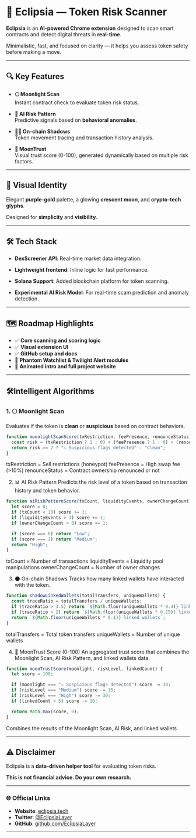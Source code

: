# **🌙 Eclipsia — Token Risk Scanner**

**Eclipsia** is an **AI-powered Chrome extension** designed to scan smart contracts and detect digital threats in **real-time**.

Minimalistic, fast, and focused on clarity — it helps you assess token safety before making a move.

---

## 🔍 **Key Features**

- **🌕 Moonlight Scan**  
  Instant contract check to evaluate token risk status.
  
- **🤖 AI Risk Pattern**  
  Predictive signals based on **behavioral anomalies**.
  
- **🕵️‍♂️ On-chain Shadows**  
  Token movement tracing and transaction history analysis.

- **🌟 MoonTrust**  
  Visual trust score (0-100), generated dynamically based on multiple risk factors.

---

## 🎨 **Visual Identity**

Elegant **purple-gold** palette, a glowing **crescent moon**, and **crypto-tech glyphs**.

Designed for **simplicity** and **visibility**.

---

## 🛠️ **Tech Stack**

- **DexScreener API**: Real-time market data integration.
  
- **Lightweight frontend**: Inline logic for fast performance.
  
- **Solana Support**: Added blockchain platform for token scanning.

- **Experimental AI Risk Model**: For real-time scam prediction and anomaly detection.

---

## 🗺️ **Roadmap Highlights**

- ✅ **Core scanning and scoring logic**  
- ✅ **Visual extension UI**  
- ✅ **GitHub setup and docs**  
- 🚧 **Phantom Watchlist & Twilight Alert modules**  
- 🚧 **Animated intro and full project website**

---

##  🛠️**Intelligent Algorithms**

### 1. 🌕 **Moonlight Scan**

Evaluates if the token is **clean** or **suspicious** based on contract behaviors.

```javascript
function moonlightScanScore(txRestriction, feePresence, renounceStatus) {
  const risk = (txRestriction ? 1 : 0) + (feePresence ? 1 : 0) + (renounceStatus ? 0 : 1);
  return risk >= 2 ? "⚠️ Suspicious flags detected" : "Clean";
}
```
txRestriction = Sell restrictions (honeypot)
feePresence = High swap fee (>10%)
renounceStatus = Contract ownership renounced or not


2. 📊 AI Risk Pattern
Predicts the risk level of a token based on transaction history and token behavior.

```javascript
function aiRiskPatternScore(txCount, liquidityEvents, ownerChangeCount) {
  let score = 0;
  if (txCount < 10) score += 1;
  if (liquidityEvents > 3) score += 1;
  if (ownerChangeCount > 0) score += 1;

  if (score === 0) return "Low";
  if (score === 1) return "Medium";
  return "High";
}
```
txCount = Number of transactions
liquidityEvents = Liquidity pool manipulations
ownerChangeCount = Number of owner changes


3. 🌑 On-chain Shadows
Tracks how many linked wallets have interacted with the token.

```javascript
function shadowLinkedWallets(totalTransfers, uniqueWallets) {
  const traceRatio = totalTransfers / uniqueWallets;
  if (traceRatio > 3.5) return `${Math.floor(uniqueWallets * 0.4)} linked wallets`;
  if (traceRatio > 2) return `${Math.floor(uniqueWallets * 0.25)} linked wallets`;
  return `${Math.floor(uniqueWallets * 0.1)} linked wallets`;
}
```
totalTransfers = Total token transfers
uniqueWallets = Number of unique wallets


4. 💠 MoonTrust Score (0-100)
An aggregated trust score that combines the Moonlight Scan, AI Risk Pattern, and linked wallets data.

```javascript
function moonTrustScore(moonlight, riskLevel, linkedCount) {
  let score = 100;

  if (moonlight === "⚠️ Suspicious flags detected") score -= 30;
  if (riskLevel === "Medium") score -= 15;
  if (riskLevel === "High") score -= 30;
  if (linkedCount > 5) score -= 10;

  return Math.max(score, 0);
}
```
Combines the results of the Moonlight Scan, AI Risk, and linked wallets

---
## **⚠️ Disclaimer**

Eclipsia is a **data-driven helper tool** for evaluating token risks.

**This is not financial advice. Do your own research.**

---

### **🌐 Official Links**

- **Website**: [eclipsia.tech](https://eclipsia.tech/)
- **Twitter**: [@EclipsiaLayer](https://twitter.com/EclipsiaLayer)
- **GitHub**: [github.com/EclipsiaLayer](https://github.com/EclipsiaLayer)

---
